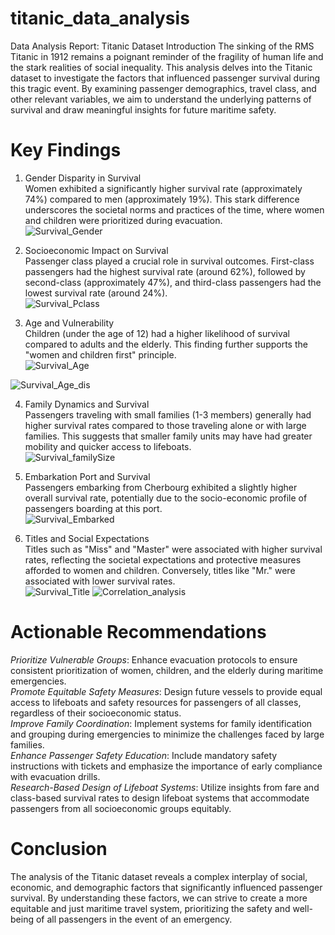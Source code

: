 # titanic_data_analysis
Data Analysis Report: Titanic Dataset
Introduction
The sinking of the RMS Titanic in 1912 remains a poignant reminder of the fragility of human life and the stark realities of social inequality. This analysis delves into the Titanic dataset to investigate the factors that influenced passenger survival during this tragic event. By examining passenger demographics, travel class, and other relevant variables, we aim to understand the underlying patterns of survival and draw meaningful insights for future maritime safety.
# Key Findings
1. Gender Disparity in Survival </br>
    Women exhibited a significantly higher survival rate (approximately 74%) compared to men (approximately 19%). This stark difference         underscores the societal norms and practices of the time, where women and children were prioritized during evacuation.</br>
![Survival_Gender](https://github.com/user-attachments/assets/a61ea9f7-ce79-439c-bb7b-70cb4b288e10)
2. Socioeconomic Impact on Survival </br>
    Passenger class played a crucial role in survival outcomes. First-class passengers had the highest survival rate (around 62%), followed     by second-class (approximately 47%), and third-class passengers had the lowest survival rate (around 24%).</br>
![Survival_Pclass](https://github.com/user-attachments/assets/8df02ce5-a644-4917-8a8b-0025e6eb6c3a)
   
3. Age and Vulnerability </br>
    Children (under the age of 12) had a higher likelihood of survival compared to adults and the elderly. This finding further supports        the "women and children first" principle.</br>
![Survival_Age](https://github.com/user-attachments/assets/7e9dea83-ae45-42d7-a674-bcd293ddbdfe)
   
![Survival_Age_dis](https://github.com/user-attachments/assets/64fb1dc8-1333-437f-9f4a-d91a29aa76c1)

4. Family Dynamics and Survival </br>
    Passengers traveling with small families (1-3 members) generally had higher survival rates compared to those traveling alone or with        large families. This suggests that smaller family units may have had greater mobility and quicker access to lifeboats.</br>
![Survival_familySize](https://github.com/user-attachments/assets/0b237a98-4f9a-4ebe-91e3-5c763cfb3871)
5. Embarkation Port and Survival</br>
    Passengers embarking from Cherbourg exhibited a slightly higher overall survival rate, potentially due to the socio-economic profile of     passengers boarding at this port.</br>
![Survival_Embarked](https://github.com/user-attachments/assets/80c6f001-5e83-4fea-8476-74a71e6a9e7e)
    
6. Titles and Social Expectations</br>
    Titles such as "Miss" and "Master" were associated with higher survival rates, reflecting the societal expectations and protective          measures afforded to women and children. Conversely, titles like "Mr." were associated with lower survival rates. </br>
![Survival_Title](https://github.com/user-attachments/assets/08218427-a6c1-420a-8d0d-3f7e0b8a01ee)
![Correlation_analysis](https://github.com/user-attachments/assets/e403fe43-b908-4b8d-8bfd-7b40c048b864)
   
# Actionable Recommendations
*Prioritize Vulnerable Groups*: Enhance evacuation protocols to ensure consistent prioritization of women, children, and the elderly during maritime emergencies.</br>
*Promote Equitable Safety Measures*: Design future vessels to provide equal access to lifeboats and safety resources for passengers of all classes, regardless of their socioeconomic status.</br>
*Improve Family Coordination*: Implement systems for family identification and grouping during emergencies to minimize the challenges faced by large families.</br>
*Enhance Passenger Safety Education*: Include mandatory safety instructions with tickets and emphasize the importance of early compliance with evacuation drills.</br>
*Research-Based Design of Lifeboat Systems*: Utilize insights from fare and class-based survival rates to design lifeboat systems that accommodate passengers from all socioeconomic groups equitably.</br>
# Conclusion
The analysis of the Titanic dataset reveals a complex interplay of social, economic, and demographic factors that significantly influenced passenger survival. By understanding these factors, we can strive to create a more equitable and just maritime travel system, prioritizing the safety and well-being of all passengers in the event of an emergency.
